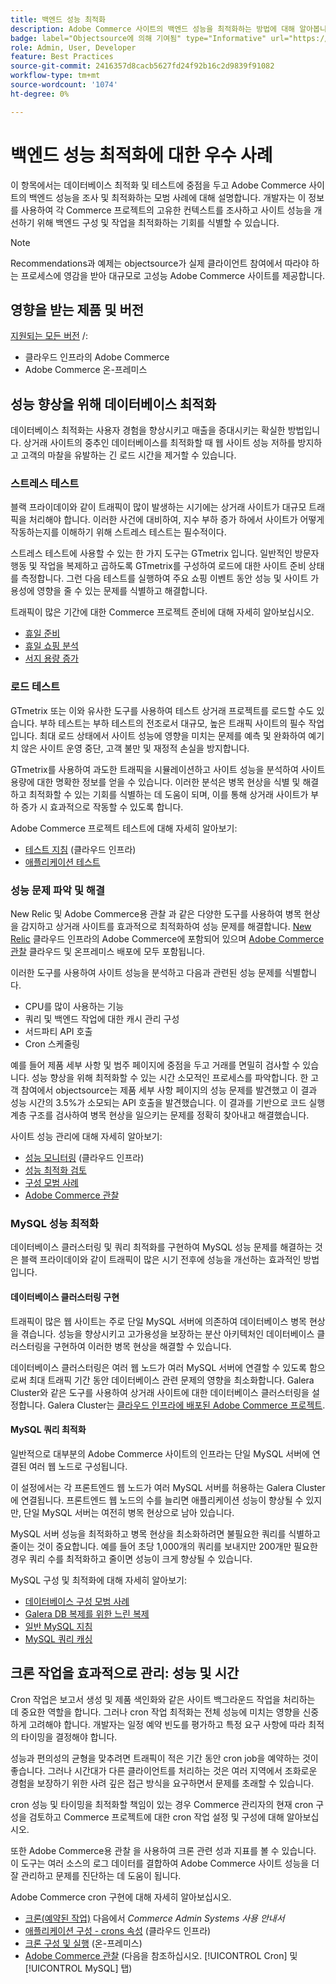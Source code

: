 ```yaml
---
title: 백엔드 성능 최적화
description: Adobe Commerce 사이트의 백엔드 성능을 최적화하는 방법에 대해 알아봅니다.
badge: label="Objectsource에 의해 기여됨" type="Informative" url="https://objectsource.co.uk/" tooltip="objectsource"
role: Admin, User, Developer
feature: Best Practices
source-git-commit: 2416357d8cacb5627fd24f92b16c2d9839f91082
workflow-type: tm+mt
source-wordcount: '1074'
ht-degree: 0%

---
```


# 백엔드 성능 최적화에 대한 우수 사례

이 항목에서는 데이터베이스 최적화 및 테스트에 중점을 두고 Adobe Commerce 사이트의 백엔드 성능을 조사 및 최적화하는 모범 사례에 대해 설명합니다. 개발자는 이 정보를 사용하여 각 Commerce 프로젝트의 고유한 컨텍스트를 조사하고 사이트 성능을 개선하기 위해 백엔드 구성 및 작업을 최적화하는 기회를 식별할 수 있습니다.

>[!NOTE]
>
>Recommendations과 예제는 objectsource가 실제 클라이언트 참여에서 따라야 하는 프로세스에 영감을 받아 대규모로 고성능 Adobe Commerce 사이트를 제공합니다.

## 영향을 받는 제품 및 버전

[지원되는 모든 버전](../../../release/versions.md) /:

- 클라우드 인프라의 Adobe Commerce
- Adobe Commerce 온-프레미스

## 성능 향상을 위해 데이터베이스 최적화

데이터베이스 최적화는 사용자 경험을 향상시키고 매출을 증대시키는 확실한 방법입니다. 상거래 사이트의 중추인 데이터베이스를 최적화할 때 웹 사이트 성능 저하를 방지하고 고객의 마찰을 유발하는 긴 로드 시간을 제거할 수 있습니다.

### 스트레스 테스트

블랙 프라이데이와 같이 트래픽이 많이 발생하는 시기에는 상거래 사이트가 대규모 트래픽을 처리해야 합니다. 이러한 사건에 대비하여, 지수 부하 증가 하에서 사이트가 어떻게 작동하는지를 이해하기 위해 스트레스 테스트는 필수적이다.

스트레스 테스트에 사용할 수 있는 한 가지 도구는 GTmetrix 입니다. 일반적인 방문자 행동 및 작업을 복제하고 곱하도록 GTmetrix를 구성하여 로드에 대한 사이트 준비 상태를 측정합니다. 그런 다음 테스트를 실행하여 주요 쇼핑 이벤트 동안 성능 및 사이트 가용성에 영향을 줄 수 있는 문제를 식별하고 해결합니다.

트래픽이 많은 기간에 대한 Commerce 프로젝트 준비에 대해 자세히 알아보십시오.

- [휴일 준비](https://experienceleague.adobe.com/docs/events/mbi-webinars-recordings/2021/holiday-readiness.html)
- [휴일 쇼핑 분석](https://experienceleague.adobe.com/docs/commerce-business-intelligence/mbi/analyze/performance/holiday-season-perf.html)
- [서지 용량 증가](https://experienceleague.adobe.com/docs/commerce-knowledge-base/kb/announcements/commerce-announcements/2021-holiday-surge-capacity-requests-for-magento-commerce-cloud.html)

### 로드 테스트

GTmetrix 또는 이와 유사한 도구를 사용하여 테스트 상거래 프로젝트를 로드할 수도 있습니다. 부하 테스트는 부하 테스트의 전조로서 대규모, 높은 트래픽 사이트의 필수 작업입니다. 최대 로드 상태에서 사이트 성능에 영향을 미치는 문제를 예측 및 완화하여 예기치 않은 사이트 운영 중단, 고객 불만 및 재정적 손실을 방지합니다.

GTmetrix를 사용하여 과도한 트래픽을 시뮬레이션하고 사이트 성능을 분석하여 사이트 용량에 대한 명확한 정보를 얻을 수 있습니다. 이러한 분석은 병목 현상을 식별 및 해결하고 최적화할 수 있는 기회를 식별하는 데 도움이 되며, 이를 통해 상거래 사이트가 부하 증가 시 효과적으로 작동할 수 있도록 합니다.

Adobe Commerce 프로젝트 테스트에 대해 자세히 알아보기:

- [테스트 지침](https://experienceleague.adobe.com/docs/commerce-cloud-service/user-guide/develop/test/guidance.html)  (클라우드 인프라)
- [애플리케이션 테스트](https://developer.adobe.com/commerce/testing/guide/)

### 성능 문제 파악 및 해결

New Relic 및 Adobe Commerce용 관찰 과 같은 다양한 도구를 사용하여 병목 현상을 감지하고 상거래 사이트를 효과적으로 최적화하여 성능 문제를 해결합니다. [New Relic](https://experienceleague.adobe.com/docs/commerce-cloud-service/user-guide/monitor/new-relic.html) 클라우드 인프라의 Adobe Commerce에 포함되어 있으며 [Adobe Commerce 관찰](/help/tools/observation-for-adobe-commerce/intro.md) 클라우드 및 온프레미스 배포에 모두 포함됩니다.

이러한 도구를 사용하여 사이트 성능을 분석하고 다음과 관련된 성능 문제를 식별합니다.

- CPU를 많이 사용하는 기능
- 쿼리 및 백엔드 작업에 대한 캐시 관리 구성
- 서드파티 API 호출
- Cron 스케줄링

예를 들어 제품 세부 사항 및 범주 페이지에 중점을 두고 거래를 면밀히 검사할 수 있습니다. 성능 향상을 위해 최적화할 수 있는 시간 소모적인 프로세스를 파악합니다. 한 고객 참여에서 objectsource는 제품 세부 사항 페이지의 성능 문제를 발견했고 이 결과 성능 시간의 3.5%가 소모되는 API 호출을 발견했습니다. 이 결과를 기반으로 코드 실행 계층 구조를 검사하여 병목 현상을 일으키는 문제를 정확히 찾아내고 해결했습니다.

사이트 성능 관리에 대해 자세히 알아보기:

- [성능 모니터링](https://experienceleague.adobe.com/docs/commerce-cloud-service/user-guide/monitor/performance.html) (클라우드 인프라)
- [성능 최적화 검토](/help/implementation-playbook/infrastructure/performance/recommendations.md)
- [구성 모범 사례](/help/performance/configuration.md)
- [Adobe Commerce 관찰](/help/tools/observation-for-adobe-commerce/intro.md)

### MySQL 성능 최적화

데이터베이스 클러스터링 및 쿼리 최적화를 구현하여 MySQL 성능 문제를 해결하는 것은 블랙 프라이데이와 같이 트래픽이 많은 시기 전후에 성능을 개선하는 효과적인 방법입니다.

#### 데이터베이스 클러스터링 구현

트래픽이 많은 웹 사이트는 주로 단일 MySQL 서버에 의존하여 데이터베이스 병목 현상을 겪습니다. 성능을 향상시키고 고가용성을 보장하는 분산 아키텍처인 데이터베이스 클러스터링을 구현하여 이러한 병목 현상을 해결할 수 있습니다.

데이터베이스 클러스터링은 여러 웹 노드가 여러 MySQL 서버에 연결할 수 있도록 함으로써 최대 트래픽 기간 동안 데이터베이스 관련 문제의 영향을 최소화합니다. Galera Cluster와 같은 도구를 사용하여 상거래 사이트에 대한 데이터베이스 클러스터링을 설정합니다. Galera Cluster는 [클라우드 인프라에 배포된 Adobe Commerce 프로젝트](https://experienceleague.adobe.com/docs/commerce-operations/implementation-playbook/infrastructure/cloud/technology.html).

#### MySQL 쿼리 최적화

일반적으로 대부분의 Adobe Commerce 사이트의 인프라는 단일 MySQL 서버에 연결된 여러 웹 노드로 구성됩니다.

이 설정에서는 각 프론트엔드 웹 노드가 여러 MySQL 서버를 허용하는 Galera Cluster에 연결됩니다. 프론트엔드 웹 노드의 수를 늘리면 애플리케이션 성능이 향상될 수 있지만, 단일 MySQL 서버는 여전히 병목 현상으로 남아 있습니다.

MySQL 서버 성능을 최적화하고 병목 현상을 최소화하려면 불필요한 쿼리를 식별하고 줄이는 것이 중요합니다. 예를 들어 초당 1,000개의 쿼리를 보내지만 200개만 필요한 경우 쿼리 수를 최적화하고 줄이면 성능이 크게 향상될 수 있습니다.

MySQL 구성 및 최적화에 대해 자세히 알아보기:

- [데이터베이스 구성 모범 사례](https://experienceleague.adobe.com/docs/commerce-operations/implementation-playbook/best-practices/planning/database-on-cloud.html)
- [Galera DB 복제를 위한 느린 복제](https://experienceleague.adobe.com/docs/commerce-learn/tutorials/backend-development/galera-db-slow-replication.html)
- [일반 MySQL 지침](/help/installation/prerequisites/database/mysql.md)
- [MySQL 쿼리 캐싱](https://experienceleague.adobe.com/docs/commerce-learn/tutorials/backend-development/mysql-query-cache.html)

## 크론 작업을 효과적으로 관리: 성능 및 시간

Cron 작업은 보고서 생성 및 제품 색인화와 같은 사이트 백그라운드 작업을 처리하는 데 중요한 역할을 합니다. 그러나 cron 작업 최적화는 전체 성능에 미치는 영향을 신중하게 고려해야 합니다. 개발자는 일정 예약 빈도를 평가하고 특정 요구 사항에 따라 최적의 타이밍을 결정해야 합니다.

성능과 편의성의 균형을 맞추려면 트래픽이 적은 기간 동안 cron job을 예약하는 것이 좋습니다. 그러나 시간대가 다른 클라이언트를 처리하는 것은 여러 지역에서 조화로운 경험을 보장하기 위한 사려 깊은 접근 방식을 요구하면서 문제를 초래할 수 있습니다.

cron 성능 및 타이밍을 최적화할 책임이 있는 경우 Commerce 관리자의 현재 cron 구성을 검토하고 Commerce 프로젝트에 대한 cron 작업 설정 및 구성에 대해 알아보십시오.

또한 Adobe Commerce용 관찰 을 사용하여 크론 관련 성과 지표를 볼 수 있습니다. 이 도구는 여러 소스의 로그 데이터를 결합하여 Adobe Commerce 사이트 성능을 더 잘 관리하고 문제를 진단하는 데 도움이 됩니다.

Adobe Commerce cron 구현에 대해 자세히 알아보십시오.

- [크론(예약된 작업)](https://experienceleague.adobe.com/docs/commerce-admin/systems/tools/cron.html) 다음에서 _Commerce Admin Systems 사용 안내서_
- [애플리케이션 구성 - crons 속성](https://experienceleague.adobe.com/docs/commerce-cloud-service/user-guide/configure/app/properties/crons-property.html) (클라우드 인프라)
- [크론 구성 및 실행](https://experienceleague.adobe.com/docs/commerce-cloud-service/user-guide/configure/app/properties/crons-property.html) (온-프레미스)
- [Adobe Commerce 관찰](https://experienceleague.adobe.com/docs/commerce-operations/tools/observation-for-adobe-commerce/intro.html) (다음을 참조하십시오. [!UICONTROL Cron] 및 [!UICONTROL MySQL] 탭)
